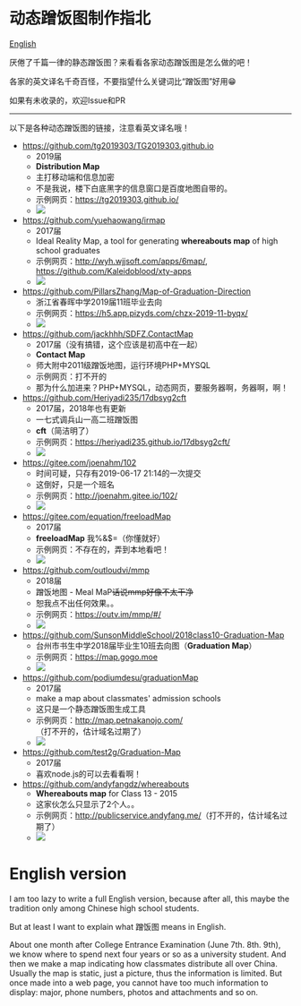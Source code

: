 # 动态蹭饭图制作指北

[English](#english-version)

厌倦了千篇一律的静态蹭饭图？来看看各家动态蹭饭图是怎么做的吧！

各家的英文译名千奇百怪，不要指望什么关键词比“蹭饭图”好用:grin:

如果有未收录的，欢迎Issue和PR

---

以下是各种动态蹭饭图的链接，注意看英文译名哦！

- <https://github.com/tg2019303/TG2019303.github.io>
    - 2019届
    - **Distribution Map**
    - 主打移动端和信息加密
    - 不是我说，楼下白底黑字的信息窗口是百度地图自带的。
    - 示例网页：<https://tg2019303.github.io/>
    - ![](tg2019303.png)
- <https://github.com/yuehaowang/irmap>
    - 2017届
    - Ideal Reality Map, a tool for generating **whereabouts map** of high school graduates
    - 示例网页：<http://wyh.wjjsoft.com/apps/6map/>, <https://github.com/Kaleidoblood/xty-apps>
    - ![](irmap.png)
- <https://github.com/PillarsZhang/Map-of-Graduation-Direction>
    - 浙江省春晖中学2019届11班毕业去向
    - 示例网页：<https://h5.app.pizyds.com/chzx-2019-11-byqx/>
    - ![](Map-of-Graduation-Direction.png)
- <https://github.com/jackhhh/SDFZ.ContactMap>
    - 2017届（没有搞错，这个应该是初高中在一起）
    - **Contact Map**
    - 师大附中2011级蹭饭地图，运行环境PHP+MYSQL
    - 示例网页：打不开的
    - 那为什么加进来？PHP+MYSQL，动态网页，要服务器啊，务器啊，啊！
- <https://github.com/Heriyadi235/17dbsyg2cft>
    - 2017届，2018年也有更新
    - 一七式调兵山一高二班蹭饭图
    - **cft**（简洁明了）
    - 示例网页：<https://heriyadi235.github.io/17dbsyg2cft/>
    - ![](17dbsyg2cft.png)
- <https://gitee.com/joenahm/102>
    - 时间可疑，只存有2019-06-17 21:14的一次提交
    - 这倒好，只是一个班名
    - 示例网页：<http://joenahm.gitee.io/102/>
    - ![](102.png)
- <https://gitee.com/equation/freeloadMap>
    - 2017届
    - **freeloadMap** 我%&$=（你懂就好）
    - 示例网页：不存在的，弄到本地看吧！
    - ![](freeloadMap.png)
- <https://github.com/outloudvi/mmp>
    - 2018届
    - 蹭饭地图 - Meal MaP~~话说mmp好像不太干净~~
    - 恕我点不出任何效果。。
    - 示例网页：<https://outv.im/mmp/#/>
    - ![](mmp.png)
- <https://github.com/SunsonMiddleSchool/2018class10-Graduation-Map>
    - 台州市书生中学2018届毕业生10班去向图（**Graduation Map**）
    - 示例网页：<https://map.gogo.moe>
    - ![](2018class10-Graduation-Map.jpg)
- <https://github.com/podiumdesu/graduationMap>
    - 2017届
    - make a map about classmates' admission schools
    - 这只是一个静态蹭饭图生成工具
    - 示例网页：<http://map.petnakanojo.com/>（打不开的，估计域名过期了）
    - ![](graduationMap.png)
- <https://github.com/test2g/Graduation-Map>
    - 2017届
    - 喜欢node.js的可以去看看啊！
- <https://github.com/andyfangdz/whereabouts>
    - **Whereabouts map** for Class 13 - 2015
    - 这家伙怎么只显示了2个人。。
    - 示例网页：<http://publicservice.andyfang.me/>（打不开的，估计域名过期了）
    - ![](whereabouts.png)

# English version

I am too lazy to write a full English version, because after all, this maybe the tradition only among Chinese high school students.

But at least I want to explain what  蹭饭图 means in English. 

About one month after College Entrance Examination (June 7th. 8th. 9th), we know where to spend next four years or so as a university student. And then we make a map indicating how classmates distribute all over China. Usually the map is static, just a picture, thus the information is limited. But once made into a web page, you cannot have too much  information to display: major, phone numbers,  photos and attachments and so on.

